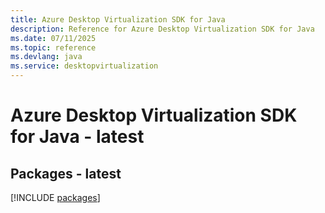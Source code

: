 ```yaml
---
title: Azure Desktop Virtualization SDK for Java
description: Reference for Azure Desktop Virtualization SDK for Java
ms.date: 07/11/2025
ms.topic: reference
ms.devlang: java
ms.service: desktopvirtualization
---
```

# Azure Desktop Virtualization SDK for Java - latest
## Packages - latest
[!INCLUDE [packages](desktop-virtualization-index.md)]